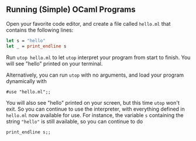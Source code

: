 ## Running (Simple) OCaml Programs

Open your favorite code editor, and create a file called `hello.ml` that contains the following lines:
```ocaml
let s = "hello" 
let _ = print_endline s
```

Run `utop hello.ml` to let `utop` interpret your program from start to finish. You will see "hello" printed on your terminal.

Alternatively, you can run `utop` with no arguments, and load your program dynamically with
```
#use "hello.ml";;
```

You will also see "hello" printed on your screen, but this time `utop` won't exit. So you can continue to use the interpreter, with everything defined in `hello.ml` now available for use. For instance, the variable `s` containing the string `"hello"` is still available, so you can continue to do
```
print_endline s;;
```